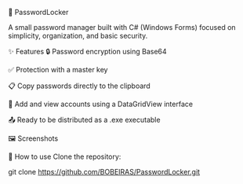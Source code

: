🔐 PasswordLocker

A small password manager built with C# (Windows Forms) focused on simplicity, organization, and basic security.

✨ Features
🔒 Password encryption using Base64

✅ Protection with a master key

📋 Copy passwords directly to the clipboard

📁 Add and view accounts using a DataGridView interface

📤 Ready to be distributed as a .exe executable

🖼️ Screenshots



🚀 How to use
Clone the repository:

git clone https://github.com/BOBEIRAS/PasswordLocker.git

